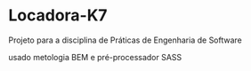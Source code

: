 # Locadora-K7
Projeto para a disciplina de Práticas de Engenharia de Software

usado metologia BEM e pré-processador SASS
